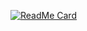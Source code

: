 [![ReadMe Card](https://github-readme-stats.vercel.app/api/pin/?username=ssearch-e&repo=differ)](https://github.com/madushadhanushka/differ)
